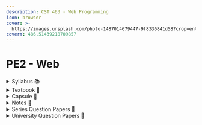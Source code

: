 ```yaml
---
description: CST 463 - Web Programming
icon: browser
cover: >-
  https://images.unsplash.com/photo-1487014679447-9f8336841d58?crop=entropy&cs=srgb&fm=jpg&ixid=M3wxOTcwMjR8MHwxfHNlYXJjaHw4fHx3ZWJzaXRlfGVufDB8fHx8MTc1MTU5NTM1NHww&ixlib=rb-4.1.0&q=85
coverY: 486.51439218709857
---
```


# PE2 - Web

<details>

<summary>Syllabus 📚</summary>

[CST 463](https://drive.google.com/file/d/1OYysIBdkW8AprV6faihF6uN_mKhLf9nS/view?usp=drive_link) 👈

</details>

<details>

<summary>Textbook 📖</summary>

[Web Programming Textbook](https://drive.google.com/drive/folders/1SdwRYO-9nlIXqZd_8il5ZCT5t_K6MqTt?usp=drive_link) 👈

</details>

<details>

<summary>Capsule 💊</summary>

[Web Short Notes](https://drive.google.com/drive/folders/1HOtRxI2kw04PsEpacs9MACjAvMSsjaQK?usp=drive_link) 👈

</details>

<details>

<summary>Notes 📒</summary>

[Web Programming Notes](https://drive.google.com/drive/folders/12WOBnHQdi7xzZLVr4iInwy5AkL8aSux5?usp=drive_link) 👈

</details>

<details>

<summary>Series Question Papers 📃</summary>

[Web Series QPs](https://drive.google.com/drive/folders/1C4iL8wBsrrusvp0sRy94fgtG0nQb0SLj?usp=drive_link) 👈

</details>

<details>

<summary>University Question Papers 📄</summary>

[Web Programming PYQs](https://drive.google.com/drive/folders/1aG15kr_foiPWSbvz-SVVjA30814JgZ85?usp=drive_link) 👈

</details>

